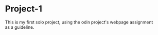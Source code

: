 # Project-1

This is my first solo project, using the odin project's webpage assignment as a guideline.
